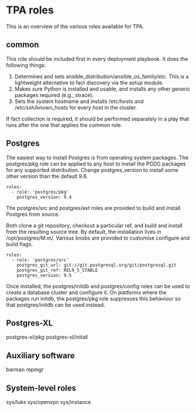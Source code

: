 TPA roles
=========

This is an overview of the various roles available for TPA.

common
------

This role should be included first in every deployment playbook. It does
the following things:

1. Determines and sets ansible_distribution/ansible_os_family/etc. This
   is a lightweight alternative to fact discovery via the setup module.
2. Makes sure Python is installed and usable, and installs any other
   generic packages required (e.g., strace).
3. Sets the system hostname and installs /etc/hosts and
   /etc/ssh/known_hosts for every host in the cluster.

If fact collection is required, it should be performed separately in a
play that runs after the one that applies the common role.

Postgres
--------

The easiest way to install Postgres is from operating system packages.
The postgres/pkg role can be applied to any host to install the PGDG
packages for any supported distribution. Change postgres_version to
install some other version than the default 9.6.

    roles:
      - role: 'postgres/pkg'
        postgres_version: 9.4

The postgres/src and postgres/ext roles are provided to build and
install Postgres from source.

Both clone a git repository, checkout a particular ref, and build and
install from the resulting source tree. By default, the installation
lives in /opt/postgres/M.m/. Various knobs are provided to customise
configure and build flags.

    roles:
      - role: 'postgres/src'
        postgres_git_url: git://git.postgresql.org/git/postgresql.git
        postgres_git_ref: REL9_5_STABLE
        postgres_version: 9.5

Once installed, the postgres/initdb and postgres/config roles can be
used to create a database cluster and configure it. On platforms where
the packages run initdb, the postgres/pkg role suppresses this behaviour
so that postgres/initdb can be used instead.

Postgres-XL
-----------

postgres-xl/pkg
postgres-xl/initall

Auxiliary software
------------------

barman
repmgr

System-level roles
------------------

sys/luks
sys/openvpn
sys/instance
